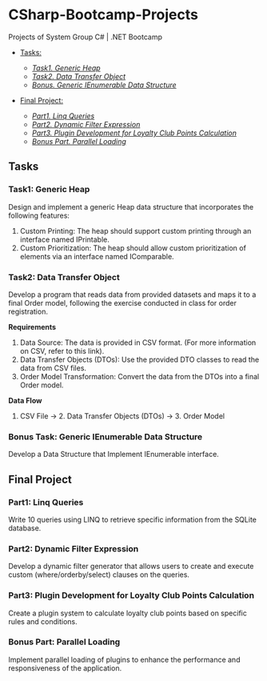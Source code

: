 # CSharp-Bootcamp-Projects
Projects of System Group C# | .NET Bootcamp 
- [Tasks:](#tasks)

  - [_Task1. Generic Heap_](#t1)
  - [_Task2. Data Transfer Object_](#t2)
  - [_Bonus. Generic IEnumerable Data Structure_](#t3)

- [Final Project:](#project)
  - [_Part1. Linq Queries_](#p0)
  - [_Part2. Dynamic Filter Expression_](#p2)
  - [_Part3. Plugin Development for Loyalty Club Points Calculation_](#p3)
  - [_Bonus Part. Parallel Loading_](#p4)

## Tasks <a name="tasks"></a>

### Task1: Generic Heap <a name="t1"></a>

Design and implement a generic Heap data structure that incorporates the following features:

1. Custom Printing: The heap should support custom printing through an interface named IPrintable.
2. Custom Prioritization: The heap should allow custom prioritization of elements via an interface named IComparable.

### Task2: Data Transfer Object <a name="t2"></a>

Develop a program that reads data from provided datasets and maps it to a final Order model, following the exercise conducted in class for order registration.

**Requirements**
1.  Data Source: The data is provided in CSV format. (For more information on CSV, refer to this link).
2.  Data Transfer Objects (DTOs): Use the provided DTO classes to read the data from CSV files.
3.  Order Model Transformation: Convert the data from the DTOs into a final Order model.
   
**Data Flow**
1. CSV File → 2. Data Transfer Objects (DTOs) → 3. Order Model

### Bonus Task: Generic IEnumerable Data Structure<a name="t3"></a>

Develop a Data Structure that Implement IEnumerable interface.

## Final Project <a name="project"></a>

### Part1: Linq Queries <a name="p1"></a>

Write 10 queries using LINQ to retrieve specific information from the SQLite database.

### Part2: Dynamic Filter Expression <a name="p2"></a>

Develop a dynamic filter generator that allows users to create and execute custom (where/orderby/select) clauses on the queries.

### Part3: Plugin Development for Loyalty Club Points Calculation <a name="p3"></a>

Create a plugin system to calculate loyalty club points based on specific rules and conditions.

### Bonus Part: Parallel Loading <a name="p4"></a>

Implement parallel loading of plugins to enhance the performance and responsiveness of the application.


